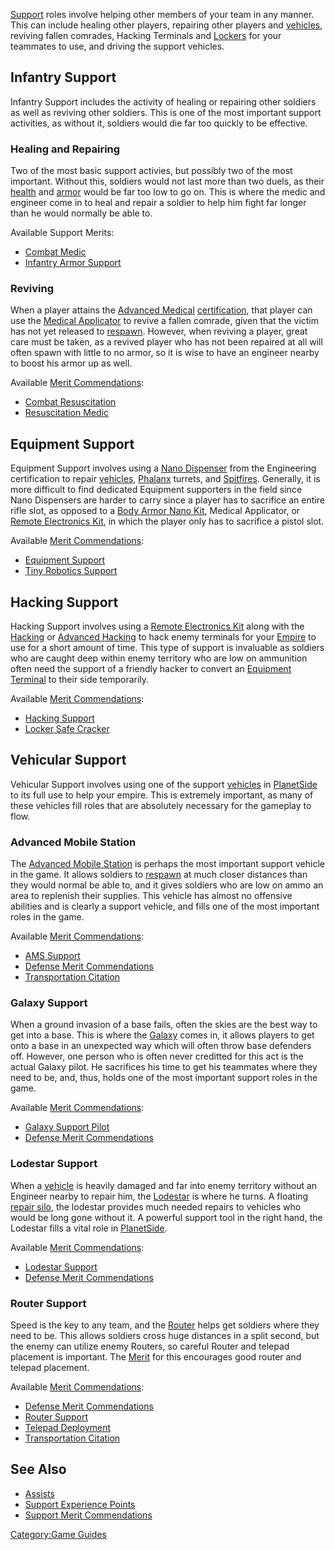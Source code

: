 [Support](Support.md) roles involve helping other members of
your team in any manner. This can include healing other players,
repairing other players and [vehicles](vehicle.md), reviving
fallen comrades, Hacking Terminals and [Lockers](Lockers.md) for
your teammates to use, and driving the support vehicles.

## Infantry Support

Infantry Support includes the activity of healing or repairing other
soldiers as well as reviving other soldiers. This is one of the most
important support activities, as without it, soldiers would die far too
quickly to be effective.

### Healing and Repairing

Two of the most basic support activies, but possibly two of the most
important. Without this, soldiers would not last more than two duels, as
their [health](health.md) and [armor](armor.md) would be
far too low to go on. This is where the medic and engineer come in to
heal and repair a soldier to help him fight far longer than he would
normally be able to.

Available Support Merits:

- [Combat Medic](Combat_Medic.md)
- [Infantry Armor Support](Infantry_Armor_Support.md)

### Reviving

When a player attains the [Advanced
Medical](Advanced_Medical.md)
[certification](certification.md), that player can use the
[Medical Applicator](Medical_Applicator.md) to revive a fallen
comrade, given that the victim has not yet released to
[respawn](respawn.md). However, when reviving a player, great
care must be taken, as a revived player who has not been repaired at all
will often spawn with little to no armor, so it is wise to have an
engineer nearby to boost his armor up as well.

Available [Merit Commendations](Merit_Commendations.md):

- [Combat Resuscitation](Combat_Resuscitation.md)
- [Resuscitation Medic](Resuscitation_Medic.md)

## Equipment Support

Equipment Support involves using a [Nano
Dispenser](Nano_Dispenser.md) from the Engineering certification
to repair [vehicles](vehicle.md), [Phalanx](Phalanx.md)
turrets, and [Spitfires](Spitfire.md). Generally, it is more
difficult to find dedicated Equipment supporters in the field since Nano
Dispensers are harder to carry since a player has to sacrifice an entire
rifle slot, as opposed to a [Body Armor Nano
Kit](Body_Armor_Nano_Kit.md), Medical Applicator, or [Remote
Electronics Kit](Remote_Electronics_Kit.md), in which the player
only has to sacrifice a pistol slot.

Available [Merit Commendations](Merit_Commendations.md):

- [Equipment Support](Equipment_Support.md)
- [Tiny Robotics Support](Tiny_Robotics_Support.md)

## Hacking Support

Hacking Support involves using a [Remote Electronics
Kit](Remote_Electronics_Kit.md) along with the
[Hacking](</Hacking_(Certification)>) or [Advanced
Hacking](Advanced_Hacking.md) to hack enemy terminals for your
[Empire](Empire.md) to use for a short amount of time. This type
of support is invaluable as soldiers who are caught deep within enemy
territory who are low on ammunition often need the support of a friendly
hacker to convert an [Equipment Terminal](Equipment_Terminal.md)
to their side temporarily.

Available [Merit Commendations](Merit_Commendations.md):

- [Hacking Support](Hacking_Support.md)
- [Locker Safe Cracker](Locker_Safe_Cracker.md)

## Vehicular Support

Vehicular Support involves using one of the support
[vehicles](vehicle.md) in [PlanetSide](PlanetSide.md) to
its full use to help your empire. This is extremely important, as many
of these vehicles fill roles that are absolutely necessary for the
gameplay to flow.

### Advanced Mobile Station

The [Advanced Mobile Station](Advanced_Mobile_Station.md) is
perhaps the most important support vehicle in the game. It allows
soldiers to [respawn](respawn.md) at much closer distances than
they would normal be able to, and it gives soldiers who are low on ammo
an area to replenish their supplies. This vehicle has almost no
offensive abilities and is clearly a support vehicle, and fills one of
the most important roles in the game.

Available [Merit Commendations](Merit_Commendations.md):

- [AMS Support](AMS_Support.md)
- [Defense Merit
  Commendations](Defense_Merit_Commendations.md)
- [Transportation Citation](Transportation_Citation.md)

### Galaxy Support

When a ground invasion of a base fails, often the skies are the best way
to get into a base. This is where the [Galaxy](vehicles/Galaxy.md) comes
in, it allows players to get onto a base in an unexpected way which will
often throw base defenders off. However, one person who is often never
creditted for this act is the actual Galaxy pilot. He sacrifices his
time to get his teammates where they need to be, and, thus, holds one of
the most important support roles in the game.

Available [Merit Commendations](Merit_Commendations.md):

- [Galaxy Support Pilot](Galaxy_Support_Pilot.md)
- [Defense Merit
  Commendations](Defense_Merit_Commendations.md)

### Lodestar Support

When a [vehicle](vehicle.md) is heavily damaged and far into
enemy territory without an Engineer nearby to repair him, the
[Lodestar](Lodestar.md) is where he turns. A floating [repair
silo](repair_silo.md), the lodestar provides much needed repairs
to vehicles who would be long gone without it. A powerful support tool
in the right hand, the Lodestar fills a vital role in
[PlanetSide](PlanetSide.md).

Available [Merit Commendations](Merit_Commendations.md):

- [Lodestar Support](Lodestar_Support.md)
- [Defense Merit
  Commendations](Defense_Merit_Commendations.md)

### Router Support

Speed is the key to any team, and the [Router](Router.md) helps
get soldiers where they need to be. This allows soldiers cross huge
distances in a split second, but the enemy can utilize enemy Routers, so
careful Router and telepad placement is important. The
[Merit](Merit_Commendations.md) for this encourages good router
and telepad placement.

Available [Merit Commendations](Merit_Commendations.md):

- [Defense Merit
  Commendations](Defense_Merit_Commendations.md)
- [Router Support](Router_Support.md)
- [Telepad Deployment](Telepad_Deployment.md)
- [Transportation Citation](Transportation_Citation.md)

## See Also

- [Assists](Assist.md)
- [Support Experience Points](Support_Experience_Points.md)
- [Support Merit
  Commendations](Support_Merit_Commendations.md)

[Category:Game Guides](Category:Game_Guides.md)
